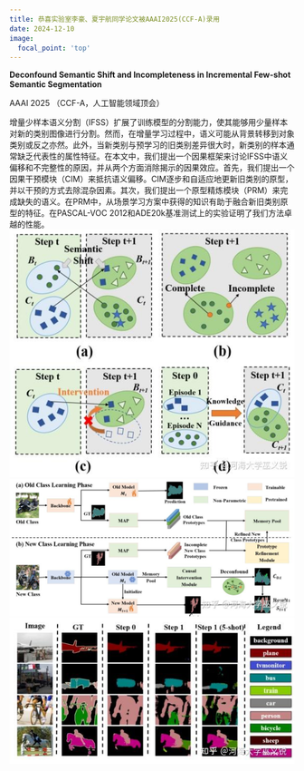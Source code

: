 ```yaml
---
title: 恭喜实验室李豪、夏宇航同学论文被AAAI2025(CCF-A)录用
date: 2024-12-10
image:
  focal_point: 'top'
---
```

**Deconfound Semantic Shift and Incompleteness in Incremental Few-shot Semantic Segmentation**
<!--more-->

AAAI 2025 （CCF-A，人工智能领域顶会）

增量少样本语义分割（IFSS）扩展了训练模型的分割能力，使其能够用少量样本对新的类别图像进行分割。然而，在增量学习过程中，语义可能从背景转移到对象类别或反之亦然。此外，当新类别与预学习的旧类别差异很大时，新类别的样本通常缺乏代表性的属性特征。在本文中，我们提出一个因果框架来讨论IFSS中语义偏移和不完整性的原因，并从两个方面消除揭示的因果效应。首先，我们提出一个因果干预模块（CIM）来抵抗语义偏移。CIM逐步和自适应地更新旧类别的原型，并以干预的方式去除混杂因素。其次，我们提出一个原型精炼模块（PRM）来完成缺失的语义。在PRM中，从场景学习方案中获得的知识有助于融合新旧类别原型的特征。在PASCAL-VOC 2012和ADE20k基准测试上的实验证明了我们方法卓越的性能。
![AAAI 2025](24-12-10-1.jpg)
![AAAI 2025](24-12-10-2.jpg)
![AAAI 2025](24-12-10-3.jpg)

